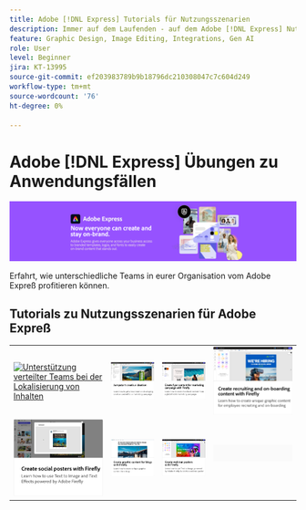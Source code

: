 ```yaml
---
title: Adobe [!DNL Express] Tutorials für Nutzungsszenarien
description: Immer auf dem Laufenden - auf dem Adobe [!DNL Express] Nutzungsszenarien
feature: Graphic Design, Image Editing, Integrations, Gen AI
role: User
level: Beginner
jira: KT-13995
source-git-commit: ef203983789b9b18796dc210308047c7c604d249
workflow-type: tm+mt
source-wordcount: '76'
ht-degree: 0%

---
```


# Adobe [!DNL Express] Übungen zu Anwendungsfällen

![Express Hero Image](../assets/Express.png)

Erfahrt, wie unterschiedliche Teams in eurer Organisation vom Adobe Expreß profitieren können.

## Tutorials zu Nutzungsszenarien für Adobe Expreß

<table style="table-layout:fixed">
<tr>
   <td>
      <a href="localized-marketing-content.md">
         <img alt="Unterstützung verteilter Teams bei der Lokalisierung von Inhalten" src="assets/marketing-region-content.png" />
      </a>
  </td>
  <td>
      <a href="jumpstart-ideation.md">
         <img alt="Kreative Starthilfe" src="assets/marketing-ideation.png" />
      </a>
   </td>     
   <td>
      <a href="create-local-marketing.md">
         <img alt="Flyer-Content für eine Marketing-Kampagne erstellen - mit Firefly." src="assets/local-marketing.png" />
      </a>
   </td>
    <td>
      <a href="create-on-boarding.md">
         <img alt="Recruiting- und Onboarding-Inhalte mit Firefly erstellen" src="assets/on-boarding.png" />
      </a>
   </td>
</tr>
<tr>
   <td>
      <a href="create-social-posters.md">
         <img alt="Social-Media-Poster mit Firefly erstellen" src="assets/social-firefly.png" />
      </a>
   </td>
   <td>
      <a href="create-blog-graphics.md">
         <img alt="Mit Firefly grafische Inhalte für Blogs erstellen" src="assets/blog-graphic.png" />
      </a>
   </td>
   <td>
      <a href="create-webinar-poster.md">
         <img alt="Webinar-Poster mit Firefly erstellen" src="assets/webinar-poster.png" />
      </a>
   </td>
   <td>
    <img alt="Spacer" src="../assets/GrayBanner_Spacer.png" />
    <div>
    <br>
  </td>
</tr>
</table>
